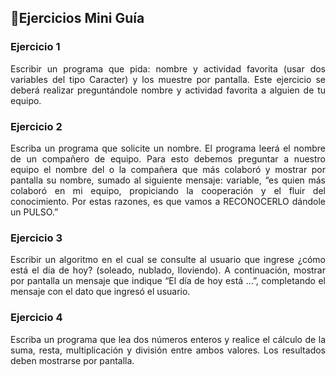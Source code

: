 ## 🎏Ejercicios Mini Guía

### Ejercicio 1
<p align="justify">Escribir un programa que pida: nombre y actividad favorita (usar dos variables del tipo
Caracter) y los muestre por pantalla. Este ejercicio se deberá realizar preguntándole nombre
y actividad favorita a alguien de tu equipo.</p>

### Ejercicio 2
<p align="justify">Escriba un programa que solicite un nombre. El programa leerá el nombre de un compañero
de equipo. Para esto debemos preguntar a nuestro equipo el nombre del o la compañera que
más colaboró y mostrar por pantalla su nombre, sumado al siguiente mensaje:
variable, “es quien más colaboró en mi equipo, propiciando la cooperación y el fluir del
conocimiento. Por estas razones, es que vamos a RECONOCERLO dándole un PULSO.”</p>

### Ejercicio 3
<p align="justify">Escribir un algoritmo en el cual se consulte al usuario que ingrese ¿cómo está el día de hoy?
(soleado, nublado, lloviendo). A continuación, mostrar por pantalla un mensaje que indique
“El día de hoy está ...”, completando el mensaje con el dato que ingresó el usuario.</p>

### Ejercicio 4
<p align="justify">Escriba un programa que lea dos números enteros y realice el cálculo de la suma, resta,
multiplicación y división entre ambos valores. Los resultados deben mostrarse por pantalla.</p>

